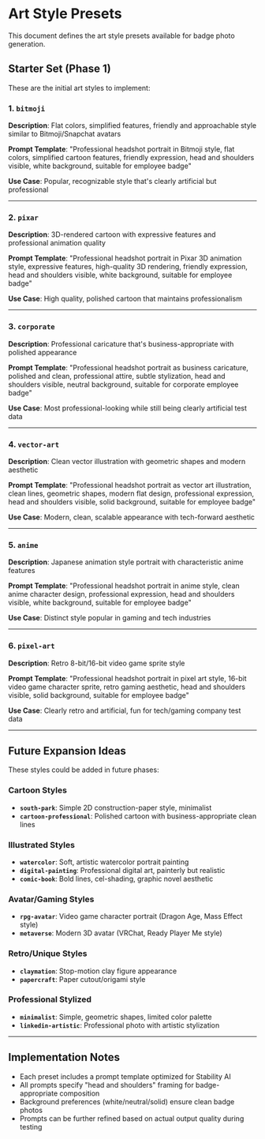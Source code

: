 # Art Style Presets

This document defines the art style presets available for badge photo generation.

## Starter Set (Phase 1)

These are the initial art styles to implement:

### 1. `bitmoji`
**Description**: Flat colors, simplified features, friendly and approachable style similar to Bitmoji/Snapchat avatars

**Prompt Template**: "Professional headshot portrait in Bitmoji style, flat colors, simplified cartoon features, friendly expression, head and shoulders visible, white background, suitable for employee badge"

**Use Case**: Popular, recognizable style that's clearly artificial but professional

---

### 2. `pixar`
**Description**: 3D-rendered cartoon with expressive features and professional animation quality

**Prompt Template**: "Professional headshot portrait in Pixar 3D animation style, expressive features, high-quality 3D rendering, friendly expression, head and shoulders visible, white background, suitable for employee badge"

**Use Case**: High quality, polished cartoon that maintains professionalism

---

### 3. `corporate`
**Description**: Professional caricature that's business-appropriate with polished appearance

**Prompt Template**: "Professional headshot portrait as business caricature, polished and clean, professional attire, subtle stylization, head and shoulders visible, neutral background, suitable for corporate employee badge"

**Use Case**: Most professional-looking while still being clearly artificial test data

---

### 4. `vector-art`
**Description**: Clean vector illustration with geometric shapes and modern aesthetic

**Prompt Template**: "Professional headshot portrait as vector art illustration, clean lines, geometric shapes, modern flat design, professional expression, head and shoulders visible, solid background, suitable for employee badge"

**Use Case**: Modern, clean, scalable appearance with tech-forward aesthetic

---

### 5. `anime`
**Description**: Japanese animation style portrait with characteristic anime features

**Prompt Template**: "Professional headshot portrait in anime style, clean anime character design, professional expression, head and shoulders visible, white background, suitable for employee badge"

**Use Case**: Distinct style popular in gaming and tech industries

---

### 6. `pixel-art`
**Description**: Retro 8-bit/16-bit video game sprite style

**Prompt Template**: "Professional headshot portrait in pixel art style, 16-bit video game character sprite, retro gaming aesthetic, head and shoulders visible, solid background, suitable for employee badge"

**Use Case**: Clearly retro and artificial, fun for tech/gaming company test data

---

## Future Expansion Ideas

These styles could be added in future phases:

### Cartoon Styles
- **`south-park`**: Simple 2D construction-paper style, minimalist
- **`cartoon-professional`**: Polished cartoon with business-appropriate clean lines

### Illustrated Styles
- **`watercolor`**: Soft, artistic watercolor portrait painting
- **`digital-painting`**: Professional digital art, painterly but realistic
- **`comic-book`**: Bold lines, cel-shading, graphic novel aesthetic

### Avatar/Gaming Styles
- **`rpg-avatar`**: Video game character portrait (Dragon Age, Mass Effect style)
- **`metaverse`**: Modern 3D avatar (VRChat, Ready Player Me style)

### Retro/Unique Styles
- **`claymation`**: Stop-motion clay figure appearance
- **`papercraft`**: Paper cutout/origami style

### Professional Stylized
- **`minimalist`**: Simple, geometric shapes, limited color palette
- **`linkedin-artistic`**: Professional photo with artistic stylization

---

## Implementation Notes

- Each preset includes a prompt template optimized for Stability AI
- All prompts specify "head and shoulders" framing for badge-appropriate composition
- Background preferences (white/neutral/solid) ensure clean badge photos
- Prompts can be further refined based on actual output quality during testing
